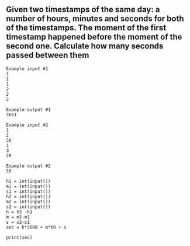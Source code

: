## Given two timestamps of the same day: a number of hours, minutes and seconds for both of the timestamps. The moment of the first timestamp happened before the moment of the second one. Calculate how many seconds passed between them

```
Example input #1
1
1
1
2
2
2

Example output #1
3661

Example input #2
1
2
30
1
3
20

Example output #2
50
```
```
h1 = int(input())
m1 = int(input())
s1 = int(input())
h2 = int(input())
m2 = int(input())
s2 = int(input())
h = h2 -h1
m = m2-m1
s = s2-s1
sec = h*3600 + m*60 + s

print(sec)

```
